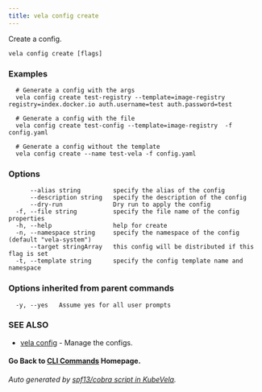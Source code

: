 ```yaml
---
title: vela config create
---
```


Create a config.

```
vela config create [flags]
```

### Examples

```
  # Generate a config with the args
  vela config create test-registry --template=image-registry registry=index.docker.io auth.username=test auth.password=test
  
  # Generate a config with the file
  vela config create test-config --template=image-registry  -f config.yaml
  
  # Generate a config without the template
  vela config create --name test-vela -f config.yaml
```

### Options

```
      --alias string         specify the alias of the config
      --description string   specify the description of the config
      --dry-run              Dry run to apply the config
  -f, --file string          specify the file name of the config properties
  -h, --help                 help for create
  -n, --namespace string     specify the namespace of the config (default "vela-system")
      --target stringArray   this config will be distributed if this flag is set
  -t, --template string      specify the config template name and namespace
```

### Options inherited from parent commands

```
  -y, --yes   Assume yes for all user prompts
```

### SEE ALSO

* [vela config](vela_config)	 - Manage the configs.

#### Go Back to [CLI Commands](vela) Homepage.


###### Auto generated by [spf13/cobra script in KubeVela](https://github.com/kubevela/kubevela/tree/master/hack/docgen).
